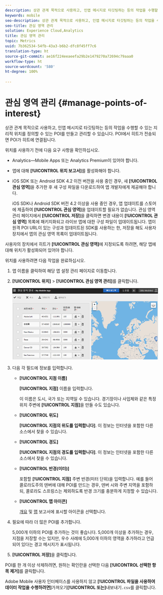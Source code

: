 ```yaml
---
description: 상관 관계 목적으로 사용하고, 인앱 메시지로 타깃팅하는 등의 작업을 수행할 수 있는 지리적 위치를 정의할 수 있는 관심 영역을 만들고 관리할 수 있습니다. 히트가 관심 영역으로 전송되는 경우 관심 영역이 히트에 연결됩니다.
keywords: mobile
seo-description: 상관 관계 목적으로 사용하고, 인앱 메시지로 타깃팅하는 등의 작업을 수행할 수 있는 지리적 위치를 정의할 수 있는 관심 영역을 만들고 관리할 수 있습니다. 히트가 관심 영역으로 전송되는 경우 관심 영역이 히트에 연결됩니다.
seo-title: 관심 영역 관리
solution: Experience Cloud,Analytics
title: 관심 영역 관리
topic: Metrics
uuid: 7b362534-54fb-43a3-b6b2-dfc8f45ff7c6
translation-type: ht
source-git-commit: ae16f224eeaeefa29b2e1479270a72694c79aaa0
workflow-type: ht
source-wordcount: '580'
ht-degree: 100%

---
```



# 관심 영역 관리 {#manage-points-of-interest}

상관 관계 목적으로 사용하고, 인앱 메시지로 타깃팅하는 등의 작업을 수행할 수 있는 지리적 위치를 정의할 수 있는 POI를 만들고 관리할 수 있습니다. POI에서 히트가 전송되면 POI가 히트에 연결됩니다.

위치를 사용하기 전에 다음 요구 사항을 확인하십시오.

* Analytics—Mobile Apps 또는 Analytics Premium이 있어야 합니다.
* 앱에 대해 **[!UICONTROL 위치 보고서]**&#x200B;를 활성화해야 합니다.
* iOS SDK 또는 Android SDK 4.2 이전 버전을 사용 중인 경우, 새 **[!UICONTROL 관심 영역]**&#x200B;을 추가한 후 새 구성 파일을 다운로드하여 앱 개발자에게 제공해야 합니다.

   iOS SDK나 Android SDK 버전 4.2 이상을 사용 중인 경우, 앱 업데이트를 스토어에 제출하여 **[!UICONTROL 관심 영역]**&#x200B;을 업데이트할 필요가 없습니다. 관심 영역 관리 페이지에서 **[!UICONTROL 저장]**&#x200B;을 클릭하면 변경 내용이 **[!UICONTROL 관심 영역]** 목록에 패키지화되고 라이브 앱에 대한 구성 파일이 업데이트됩니다. 앱이 원격 POI URL이 있는 구성과 업데이트된 SDK를 사용하는 한, 저장을 해도 사용자 장치에서 앱의 관심 영역 목록이 업데이트됩니다.

사용자의 장치에서 히트가 **[!UICONTROL 관심 영역]**&#x200B;에 지정되도록 하려면, 해당 앱에 대해 위치가 활성화되어 있어야 합니다.

위치를 사용하려면 다음 작업을 완료하십시오.

1. 앱 이름을 클릭하여 해당 앱 설정 관리 페이지로 이동합니다.
1. **[!UICONTROL 위치]** > **[!UICONTROL 관심 영역 관리]**&#x200B;를 클릭합니다.

   ![단계 결과](assets/poi.png)

1. 다음 각 필드에 정보를 입력합니다.

   * **[!UICONTROL 지점 이름]**

      **[!UICONTROL 지점]** 이름을 입력합니다.

      이 이름은 도시, 국가 또는 지역일 수 있습니다. 경기장이나 사업체와 같은 특정 위치 주변에 **[!UICONTROL 지점]**&#x200B;을 만들 수도 있습니다.

   * **[!UICONTROL 위도]**

      **[!UICONTROL 지점의 위도를 입력합니다]**. 이 정보는 인터넷을 포함한 다른 소스에서 찾을 수 있습니다.

   * **[!UICONTROL 경도]**

      **[!UICONTROL 지점의 경도를 입력합니다]**. 이 정보는 인터넷을 포함한 다른 소스에서 찾을 수 있습니다.

   * **[!UICONTROL 반경(미터)]**

      포함할 **[!UICONTROL 지점]** 주변 반경(미터 단위)을 입력합니다. 예를 들어 콜로라도주의 덴버에 대해 POI를 만드는 경우, 덴버 시와 주변 지역을 포함하되, 콜로라도 스프링스는 제외하도록 반경 크기를 충분하게 지정할 수 있습니다.

   * **[!UICONTROL 맵 아이콘]**

      [개요](/help/using/location/c-location-overview.md) 및 [맵](/help/using/location/c-map-points.md) 보고서에 표시할 아이콘을 선택합니다.

1. 필요에 따라 더 많은 POI를 추가합니다.

   5,000개 이하의 POI를 추가하는 것이 좋습니다. 5,000개 이상을 추가하는 경우, 지점을 저장할 수는 있지만, 우수 사례에 5,000개 이하의 영역을 추가하라고 언급되어 있다는 경고 메시지가 표시됩니다.

1. **[!UICONTROL 저장]**&#x200B;을 클릭합니다.

POI를 한 개 이상 삭제하려면, 원하는 확인란을 선택한 다음 **[!UICONTROL 선택한 항목 제거]**&#x200B;를 클릭합니다.

Adobe Mobile 사용자 인터페이스를 사용하지 않고 **[!UICONTROL 파일을 사용하여 데이터 작업을 수행하려면]**&#x200B;가져오기&#x200B;**[!UICONTROL 또는]**&#x200B;내보내기`.csv`를 클릭합니다.
